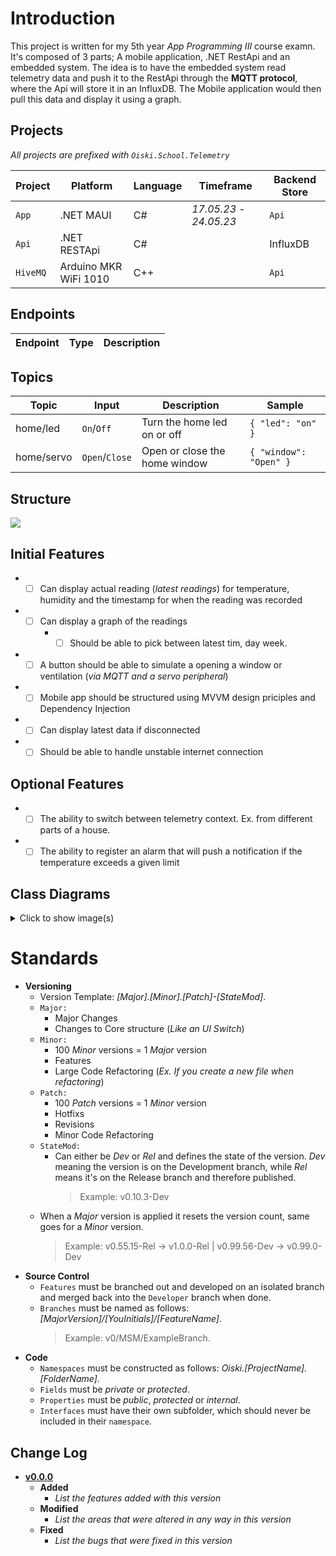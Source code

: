 # Introduction
This project is written for my 5th year _App Programming III_ course examn.
It's composed of 3 parts; A mobile application, .NET RestApi and an embedded system.
The idea is to have the embedded system read telemetry data and push it to the RestApi
through the **MQTT protocol**, where the Api will store it in an InfluxDB.
The Mobile application would then pull this data and display it using a graph.

## Projects
_All projects are prefixed with `Oiski.School.Telemetry`_

| Project | Platform | Language | Timeframe | Backend Store |
|---------|----------|----------|-----------|---------------|
| `App` | .NET MAUI | C# | _17.05.23_ - _24.05.23_ | `Api` |
| `Api` | .NET RESTApi | C# | | InfluxDB |
| `HiveMQ` | Arduino MKR WiFi 1010 | C++ | | `Api` |


## Endpoints
| Endpoint | Type | Description |
|----------|------|-------------|

## Topics
| Topic | Input | Description | Sample |
|-------|--------|------------|--------|
| home/led | `On`/`Off` | Turn the home led on or off | `{ "led": "on" }` |
| home/servo | `Open`/`Close` | Open or close the home window | `{ "window": "Open" }` |

## Structure
![](imageLink)

## Initial Features
- - [ ] Can display actual reading (_latest readings_) for temperature, humidity and the timestamp for when the reading was recorded
- - [ ] Can display a graph of the readings
    - - [ ] Should be able to pick between latest tim, day week.
- - [ ] A button should be able to simulate a opening a window or ventilation (_via MQTT and a servo peripheral_)
- - [ ] Mobile app should be structured using MVVM design priciples and Dependency Injection
- - [ ] Can display latest data if disconnected
- - [ ] Should be able to handle unstable internet connection

## Optional Features
- - [ ] The ability to switch between telemetry context. Ex. from different parts of a house.
- - [ ] The ability to register an alarm that will push a notification if the temperature exceeds a given limit

## Class Diagrams
<details><summary>Click to show image(s)</summary>
![image](**Insert-Image**)
</details>

# Standards
- **Versioning**
  - Version Template: _[_Major_].[_Minor_].[_Patch_]-[StateMod]_.
  - `Major:`
    - Major Changes
    - Changes to Core structure (_Like an UI Switch_)
  - `Minor:`
    - 100 _Minor_ versions = 1 _Major_ version
    - Features
    - Large Code Refactoring (_Ex. If you create a new file when refactoring_)
  - `Patch:`
    - 100 _Patch_ versions = 1 _Minor_ version
    - Hotfixs
    - Revisions
    - Minor Code Refactoring
  - `StateMod:`
    - Can either be _Dev_ or _Rel_ and defines the state of the version. _Dev_ meaning the version is on the Development branch, while _Rel_ means it's on the Release branch and therefore published.
      > Example: v0.10.3-Dev
  - When a _Major_ version is applied it resets the version count, same goes for a _Minor_ version.
      > Example: v0.55.15-Rel -> v1.0.0-Rel | v0.99.56-Dev -> v0.99.0-Dev
- **Source Control**
    - `Features` must be branched out and developed on an isolated branch and merged back into the `Developer` branch when done.
    - `Branches` must be named as follows: *[MajorVersion]/[YouInitials]/[FeatureName]*.
      > Example: v0/MSM/ExampleBranch.
- **Code**
  - `Namespaces` must be constructed as follows: _Oiski.[ProjectName].[FolderName]_.
  - `Fields` must be _private_ or _protected_.
  - `Properties` must be _public_, _protected_ or _internal_.
  - `Interfaces` must have their own subfolder, which should never be included in their `namespace`.

## Change Log
 - **[v0.0.0](LinkToGitHubTag)**
   - **Added**
     - _List the features added with this version_
   - **Modified**
     - _List the areas that were altered in any way in this version_
   - **Fixed**
     - _List the bugs that were fixed in this version_